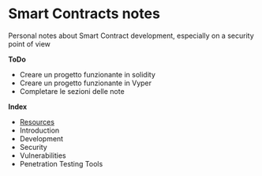 # Smart Contracts notes
Personal notes about Smart Contract development, especially on a security point of view

**ToDo**
- Creare un progetto funzionante in solidity
- Creare un progetto funzionante in Vyper
- Completare le sezioni delle note

**Index**
- [Resources](https://github.com/seeu-inspace/reference-smart-contracts/blob/main/notes/resources.md)
- Introduction
- Development
- Security
- Vulnerabilities
- Penetration Testing Tools

